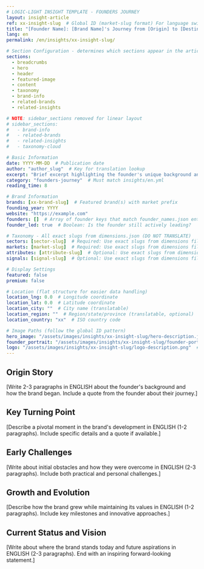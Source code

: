 ```yaml
---
# LOGIC-LIGHT INSIGHT TEMPLATE - FOUNDERS JOURNEY
layout: insight-article
ref: xx-insight-slug  # Global ID (market-slug format) For language switcher
title: "[Founder Name]: [Brand Name]'s Journey from [Origin] to [Destination]"
lang: en
permalink: /en/insights/xx-insight-slug/

# Section Configuration - determines which sections appear in the article - Using linear layout (no sidebar)
sections:
  - breadcrumbs
  - hero
  - header
  - featured-image
  - content
  - taxonomy
  - brand-info
  - related-brands
  - related-insights

# NOTE: sidebar_sections removed for linear layout
# sidebar_sections:
#   - brand-info
#   - related-brands
#   - related-insights
#   - taxonomy-cloud

# Basic Information
date: YYYY-MM-DD  # Publication date
author: "author_slug"  # Key for translation lookup
excerpt: "Brief excerpt highlighting the founder's unique background and journey (1-2 sentences)"
category: "founders-journey"  # Must match insights/en.yml
reading_time: 8

# Brand Information
brands: [xx-brand-slug]  # Featured brand(s) with market prefix
founding_year: YYYY
website: "https://example.com"
founders: []  # Array of founder keys that match founder_names.json entries
founder_led: true  # Boolean: Is the founder still actively leading?

# Taxonomy - All exact slugs from dimensions.json (DO NOT TRANSLATE)
sectors: [sector-slug]  # Required: Use exact slugs from dimensions file
markets: [market-slug]  # Required: Use exact slugs from dimensions file
attributes: [attribute-slug]  # Optional: Use exact slugs from dimensions file
signals: [signal-slug]  # Optional: Use exact slugs from dimensions file

# Display Settings
featured: false
premium: false

# Location (flat structure for easier data handling)
location_lng: 0.0  # Longitude coordinate
location_lat: 0.0  # Latitude coordinate
location_city: ""  # City name (translatable)
location_region: ""  # Region/state/province (translatable, optional)
location_country: "xx"  # ISO country code

# Image Paths (follow the global ID pattern)
hero_image: "/assets/images/insights/xx-insight-slug/hero-description.jpg"
founder_portrait: "/assets/images/insights/xx-insight-slug/founder-portrait.jpg"  # Optional
logo: "/assets/images/insights/xx-insight-slug/logo-description.png"  # Optional
---
```


## Origin Story

[Write 2-3 paragraphs in ENGLISH about the founder's background and how the brand began. Include a quote from the founder about their journey.]

## Key Turning Point

[Describe a pivotal moment in the brand's development in ENGLISH (1-2 paragraphs). Include specific details and a quote if available.]

## Early Challenges

[Write about initial obstacles and how they were overcome in ENGLISH (2-3 paragraphs). Include both practical and personal challenges.]

## Growth and Evolution

[Describe how the brand grew while maintaining its values in ENGLISH (1-2 paragraphs). Include key milestones and innovative approaches.]

## Current Status and Vision

[Write about where the brand stands today and future aspirations in ENGLISH (2-3 paragraphs). End with an inspiring forward-looking statement.]
